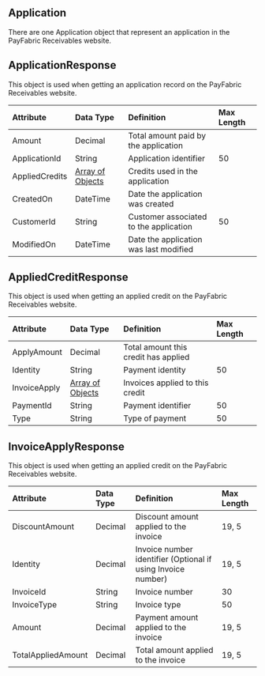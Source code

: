 ## Application
There are one Application object that represent an application in the PayFabric Receivables website.

## ApplicationResponse
This object is used when getting an application record on the PayFabric Receivables website.

| Attribute | Data Type | Definition | Max Length |
| :----------- | :--------- | :--------- | :--------- |
| Amount | Decimal | Total amount paid by the application |  |
| ApplicationId | String | Application identifier | 50 |
| AppliedCredits | [Array of Objects](Application.md#AppliedCreditResponse) | Credits used in the application |  |
| CreatedOn | DateTime | Date the application was created |  |
| CustomerId | String | Customer associated to the application | 50 |
| ModifiedOn | DateTime | Date the application was last modified |  |

## AppliedCreditResponse
This object is used when getting an applied credit on the PayFabric Receivables website.

| Attribute | Data Type | Definition | Max Length |
| :----------- | :--------- | :--------- | :--------- |
| ApplyAmount | Decimal | Total amount this credit has applied |  |
| Identity | String | Payment identity | 50 |
| InvoiceApply | [Array of Objects](Application.md#InvoiceApplyResponse) | Invoices applied to this credit |  |
| PaymentId | String | Payment identifier | 50 |
| Type | String | Type of payment | 50 |

## InvoiceApplyResponse
This object is used when getting an applied credit on the PayFabric Receivables website.

| Attribute | Data Type | Definition | Max Length |
| :----------- | :--------- | :--------- | :--------- |
| DiscountAmount | Decimal | Discount amount applied to the invoice | 19, 5 |
| Identity | Decimal | Invoice number identifier (Optional if using Invoice number) | 19, 5 |
| InvoiceId | String | Invoice number | 30 |
| InvoiceType | String | Invoice type | 50 |
| Amount | Decimal | Payment amount applied to the invoice | 19, 5 |
| TotalAppliedAmount | Decimal | Total amount applied to the invoice | 19, 5 |